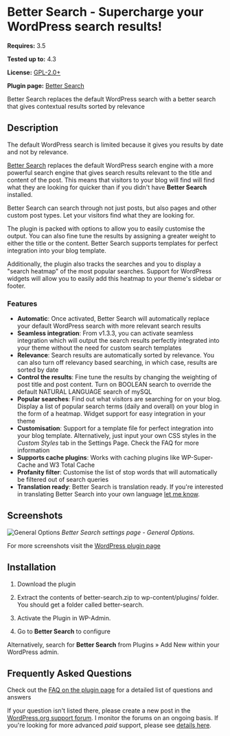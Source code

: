 # Better Search - Supercharge your WordPress search results!

__Requires:__ 3.5

__Tested up to:__ 4.3

__License:__ [GPL-2.0+](http://www.gnu.org/licenses/gpl-2.0.html)

__Plugin page:__ <a href="http://ajaydsouza.com/wordpress/plugins/better-search/">Better Search</a>

Better Search replaces the default WordPress search with a better search that gives contextual results sorted by relevance

## Description

The default WordPress search is limited because it gives you results by date and not by relevance.

<a href="http://ajaydsouza.com/wordpress/plugins/better-search/">Better Search</a> replaces the default WordPress search engine with a more powerful search engine that gives search results relevant to the title and content of the post. This means that visitors to your blog will find will find what they are looking for quicker than if you didn't have **Better Search** installed.

Better Search can search through not just posts, but also pages and other custom post types. Let your visitors find what they are looking for.

The plugin is packed with options to allow you to easily customise the output. You can also fine tune the results by assigning a greater weight to either the title or the content. Better Search supports templates for perfect integration into your blog template.

Additionally, the plugin also tracks the searches and you to display a "search heatmap" of the most popular searches. Support for WordPress widgets will allow you to easily add this heatmap to your theme's sidebar or footer.

### Features

* **Automatic**: Once activated, Better Search will automatically replace your default WordPress search with more relevant search results
* **Seamless integration**: From v1.3.3, you can activate seamless integration which will output the search results perfectly integrated into your theme without the need for custom search templates
* **Relevance**: Search results are automatically sorted by relevance. You can also turn off relevancy based searching, in which case, results are sorted by date
* **Control the results**: Fine tune the results by changing the weighting of post title and post content. Turn on BOOLEAN search to override the default NATURAL LANGUAGE search of mySQL
* **Popular searches**: Find out what visitors are searching for on your blog. Display a list of popular search terms (daily and overall) on your blog in the form of a heatmap. Widget support for easy integration in your theme
* **Customisation**: Support for a template file for perfect integration into your blog template. Alternatively, just input your own CSS styles in the *Custom Styles* tab in the Settings Page. Check the FAQ for more information
* **Supports cache plugins**: Works with caching plugins like WP-Super-Cache and W3 Total Cache
* **Profanity filter**: Customise the list of stop words that will automatically be filtered out of search queries
* **Translation ready**: Better Search is translation ready. If you're interested in translating Better Search into your own language <a href="http://ajaydsouza.com/contact/">let me know</a>.


## Screenshots
![General Options](https://raw.github.com/ajaydsouza/better-search/master/assets/screenshot-1.png)
_Better Search settings page - General Options._

For more screenshots visit the <a href="http://wordpress.org/plugins/better-search/screenshots/">WordPress plugin page</a>

## Installation

1. Download the plugin

2. Extract the contents of better-search.zip to wp-content/plugins/ folder. You should get a folder called better-search.

3. Activate the Plugin in WP-Admin. 

4. Go to **Better Search** to configure

Alternatively, search for **Better Search** from Plugins &raquo; Add New within your WordPress admin.


## Frequently Asked Questions

Check out the <a href="http://wordpress.org/plugins/better-search/faq/">FAQ on the plugin page</a> for a detailed list of questions and answers

If your question isn't listed there, please create a new post in the <a href="http://wordpress.org/support/plugin/better-search">WordPress.org support forum</a>. I monitor the forums on an ongoing basis. If you're looking for more advanced _paid_ support, please see <a href="http://ajaydsouza.com/support/">details here</a>.
